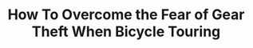 ---
layout: community
category: community
title: "How To Overcome the Fear of Gear Theft When Bicycle Touring"
description: "How do you get over the fear of getting all your gear stolen when you go into a store or restaurant? I ran into a store the other day for a few minutes. My bike was locked with a heavy lock but was paranoid the whole time that someone would swipe my bikepacking bags. I've worked in law enforcement for 15 plus years, so I tend to see the worst in people before the good"
isTopLevel: false
isSingleLevel: false
isArticle: false
datePublished: 2022-06-18 05:46:00 +0300
dateModified: 2022-06-18 05:46:00 +0300
published: false
---